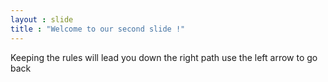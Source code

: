 ```yaml
---
layout : slide
title : "Welcome to our second slide !"
---
```

Keeping the rules will lead you down the right path
use the left arrow to go back

